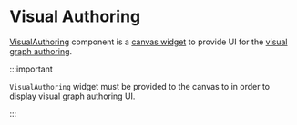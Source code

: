 # Visual Authoring

[VisualAuthoring](/docs/api/workspace/functions/VisualAuthoring) component is a [canvas widget](/docs/components/canvas.md) to provide UI for the [visual graph authoring](/docs/concepts/graph-authoring.md).

:::important

`VisualAuthoring` widget must be provided to the canvas to in order to display visual graph authoring UI.

:::
